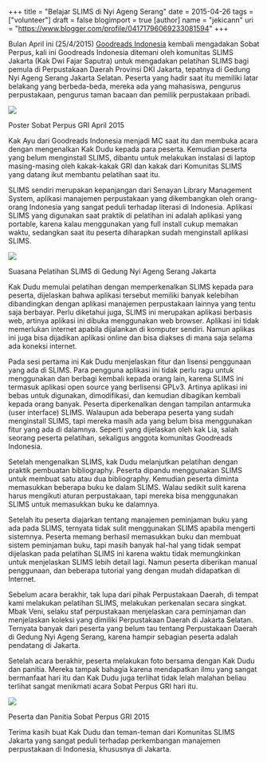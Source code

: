 +++
title = "Belajar SLIMS di Nyi Ageng Serang"
date = 2015-04-26
tags = ["volunteer"]
draft = false
blogimport = true 
[author]
	name = "jekicann"
	uri = "https://www.blogger.com/profile/04171796069233081594"
+++

Bulan April ini (25/4/2015) [Goodreads Indonesia](http://bacaituseru.org/) kembali mengadakan Sobat Perpus, kali ini Goodreads Indonesia ditemani oleh komunitas SLIMS Jakarta (Kak Dwi Fajar Saputra) untuk mengadakan pelatihan SLIMS bagi pemula di Perpustakaan Daerah Provinsi DKI Jakarta, tepatnya di Gedung Nyi Ageng Serang Jakarta Selatan. Peserta yang hadir saat itu memiliki latar belakang yang berbeda-beda, mereka ada yang mahasiswa, pengurus perpustakaan, pengurus taman bacaan dan pemilik perpustakaan pribadi.  
  
![](https://2.bp.blogspot.com/-NpVRmtU8gB4/VUOYdD4K6GI/AAAAAAAAEfw/SigWhWlgu6c/s1600/desain_header.jpg)

Poster Sobat Perpus GRI April 2015

Kak Ayu dari Goodreads Indonesia menjadi MC saat itu dan membuka acara dengan mengenalkan Kak Dudu kepada para peserta. Kemudian peserta yang belum menginstall SLIMS, dibantu untuk melakukan instalasi di laptop masing-masing oleh kakak-kakak GRI dan kakak dari Komunitas SLIMS yang datang ikut membantu pelatihan saat itu.  
  
SLIMS sendiri merupakan kepanjangan dari Senayan Library Management System, aplikasi manajemen perpustakaan yang dikembangkan oleh orang-orang Indonesia yang sangat peduli terhadap literasi di Indonesia. Aplikasi SLIMS yang digunakan saat praktik di pelatihan ini adalah aplikasi yang portable, karena kalau menggunakan yang full install cukup memakan waktu, sedangkan saat itu peserta diharapkan sudah menginstall aplikasi SLIMS.  
  

![](https://farm8.staticflickr.com/7679/17262778596_60a985494a_z_d.jpg)

Suasana Pelatihan SLIMS di Gedung Nyi Ageng Serang Jakarta

Kak Dudu memulai pelatihan dengan memperkenalkan SLIMS kepada para peserta, dijelaskan bahwa aplikasi tersebut memiliki banyak kelebihan dibandingkan dengan aplikasi manajemen perpustakaan lainnya yang tentu saja berbayar. Perlu diketahui juga, SLIMS ini merupakan aplikasi berbasis web, artinya aplikasi ini dibuka menggunakan web browser. Aplikasi ini tidak memerlukan internet apabila dijalankan di komputer sendiri. Namun aplikas ini juga bisa dijadikan aplikasi online dan bisa diakses di mana saja selama ada koneksi internet.  
  
Pada sesi pertama ini Kak Dudu menjelaskan fitur dan lisensi penggunaan yang ada di SLIMS. Para pengguna aplikasi ini tidak perlu ragu untuk menggunakan dan berbagi kembali kepada orang lain, karena SLIMS ini termasuk aplikasi open source yang berlisensi GPLv3. Artinya aplikasi ini bebas untuk digunakan, dimodifikasi, dan kemudian dibagikan kembali kepada orang banyak. Peserta diperkenalkan dengan tampilan antarmuka (user interface) SLIMS. Walaupun ada beberapa peserta yang sudah menginstall SLIMS, tapi mereka masih ada yang belum bisa menggunakan fitur yang ada di dalamnya. Seperti yang dijelaskan oleh kak Lia, salah seorang peserta pelatihan, sekaligus anggota komunitas Goodreads Indonesia.  
  
Setelah mengenalkan SLIMS, kak Dudu melanjutkan pelatihan dengan praktik pembuatan bibliography. Peserta dipandu menggunakan SLIMS untuk membuat satu atau dua bibliography. Kemudian peserta diminta memasukkan beberapa buku ke dalam SLIMS. Walau sedikit sulit karena harus mengikuti aturan perpustakaan, tapi mereka bisa menggunakan SLIMS untuk memasukkan buku ke dalamnya.  
  
Setelah itu peserta diajarkan tentang manajemen peminjaman buku yang ada pada SLIMS, ternyata tidak sulit menggunakan SLIMS apabila mengerti sistemnya. Peserta memang berhasil memasukkan buku dan membuat sistem peminjaman buku, tapi masih banyak hal-hal yang tidak sempat dijelaskan pada pelatihan SLIMS ini karena waktu tidak memungkinkan untuk menjelaskan SLIMS lebih detail lagi. Namun peserta diberikan manual penggunaan, dan beberapa tutorial yang dengan mudah didapatkan di Internet.  
  
Sebelum acara berakhir, tak lupa dari pihak Perpustakaan Daerah, di tempat kami melakukan pelatihan SLIMS, melakukan perkenalan secara singkat. Mbak Veni, selaku staf perpustakaan menjelaskan cara peminjaman dan menjelaskan koleksi yang dimiliki Perpustakaan Daerah di Jakarta Selatan. Ternyata banyak dari peserta yang belum tau tentang Perpustakaan Daerah di Gedung Nyi Ageng Serang, karena hampir sebagian peserta adalah pendatang di Jakarta.  
  
Setelah acara berakhir, peserta melakukan foto bersama dengan Kak Dudu dan panitia. Mereka tampak bahagia karena mendapatkan ilmu yang sangat bermanfaat hari itu dan Kak Dudu juga terlihat tidak lelah malahan beliau terlihat sangat menikmati acara Sobat Perpus GRI hari itu.  
  

![](https://farm9.staticflickr.com/8702/16668406213_6a74d4d23f_z_d.jpg)

Peserta dan Panitia Sobat Perpus GRI 2015

Terima kasih buat Kak Dudu dan teman-teman dari Komunitas SLIMS Jakarta yang sangat peduli terhadap perkembangan manajemen perpustakaan di Indonesia, khususnya di Jakarta.
